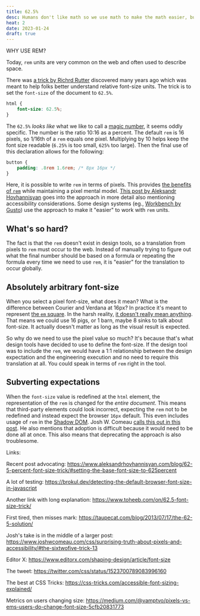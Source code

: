 ```yaml
---
title: 62.5%
desc: Humans don't like math so we use math to make the math easier, but at what cost?
heat: 2
date: 2023-01-24
draft: true
---
```


WHY USE REM?

Today, `rem` units are very common on the web and often used to describe space.

There was [a trick by Richrd Rutter](https://clagnut.com/blog/348/) discovered many years ago which was meant to help folks better understand relative font-size units. The trick is to set the `font-size` of the document to `62.5%`.

```css
html {
    font-size: 62.5%;
}
```

The `62.5%` _looks like_ what we like to call a [magic number](https://css-tricks.com/magic-numbers-in-css/), it seems oddly specific. The number is the ratio 10:16 as a percent. The default `rem` is 16 pixels, so 1/16th of a `rem` equals one pixel. Multiplying by 10 helps keep the font size readable (`6.25%` is too small, `625%` too large). Then the final use of this declaration allows for the following:

```css
button {
    padding: .8rem 1.6rem; /* 8px 16px */
}
```

Here, it is possible to write `rem` in terms of pixels. This provides [the benefits of `rem`](https://uxdesign.cc/why-designers-should-move-from-px-to-rem-and-how-to-do-that-in-figma-c0ea23e07a15) while maintaining a pixel mental model. [This post by Aleksandr Hovhannisyan](https://www.aleksandrhovhannisyan.com/blog/62-5-percent-font-size-trick/) goes into the approach in more detail also mentioning accessibility considerations. Some design systems (eg., [Workbench by Gusto](https://workbench.gusto.com/getting-started/engineers/#css-resets)) use the approach to make it "easier" to work with `rem` units.

## What's so hard?

The fact is that the `rem` doesn't exist in design tools, so a translation from pixels to `rem` must occur to the web. Instead of manually trying to figure out what the final number should be based on a formula or repeating the formula every time we need to use `rem`, it is "easier" for the translation to occur globally.

## Absolutely arbitrary font-size

When you select a pixel font-size, what does it mean? What is the difference between Courier and Verdana at 16px? In practice it's meant to represent [the `em` square](https://typography.guru/term/em-square-r46). In the harsh reality, [it doesn't really mean anything](https://graphicdesign.stackexchange.com/questions/4035/what-does-the-size-of-the-font-translate-to-exactly). That means we could use 16 pigs, or 1 barn, maybe 8 sinks to talk about font-size. It actually doesn't matter as long as the visual result is expected.

So why do we need to use the pixel value so much? It's because that's what design tools have decided to use to define the font-size. If the design tool was to include the `rem`, we would have a 1:1 relationship between the design expectation and the engineering execution and no need to require this translation at all. You could speak in terms of `rem` right in the tool.

## Subverting expectations

When the `font-size` value is redefined at the `html` element, the representation of the `rem` is changed for the _entire document_. This means that third-party elements could look incorrect, expecting the `rem` not to be redefined and instead expect the browser `16px` default. This even includes usage of `rem` in the [Shadow DOM](https://blog.openreplay.com/shadow-dom--the-ultimate-guide/). Josh W. Comeau [calls this out in this post](https://www.joshwcomeau.com/css/surprising-truth-about-pixels-and-accessibility/#the-sixtwofive-trick-13). He also mentions that adoption is difficult because it would need to be done all at once. This also means that deprecating the approach is also troublesome.




Links:

Recent post advocating:
https://www.aleksandrhovhannisyan.com/blog/62-5-percent-font-size-trick/#setting-the-base-font-size-to-625percent

A lot of testing:
https://brokul.dev/detecting-the-default-browser-font-size-in-javascript

Another link with long explanation:
https://www.toheeb.com/on/62.5-font-size-trick/

First tired, then misses mark:
https://taupecat.com/blog/2013/07/17/the-62-5-solution/

Josh's take is in the middle of a larger post:
https://www.joshwcomeau.com/css/surprising-truth-about-pixels-and-accessibility/#the-sixtwofive-trick-13

Editor X:
https://www.editorx.com/shaping-design/article/font-size

The tweet:
https://twitter.com/css/status/1523700789083996160

The best at CSS Tricks:
https://css-tricks.com/accessible-font-sizing-explained/

Metrics on users changing size:
https://medium.com/@vamptvo/pixels-vs-ems-users-do-change-font-size-5cfb20831773

